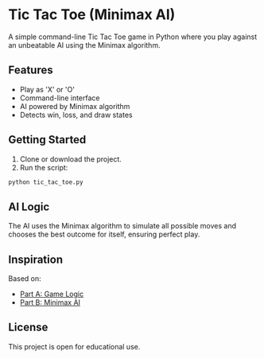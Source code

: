 # Tic Tac Toe (Minimax AI)

A simple command-line Tic Tac Toe game in Python where you play against an unbeatable AI using the Minimax algorithm.

## Features

* Play as 'X' or 'O'
* Command-line interface
* AI powered by Minimax algorithm
* Detects win, loss, and draw states

## Getting Started

1. Clone or download the project.
2. Run the script:

```bash
python tic_tac_toe.py
```

## AI Logic

The AI uses the Minimax algorithm to simulate all possible moves and chooses the best outcome for itself, ensuring perfect play.

## Inspiration

Based on:

* [Part A: Game Logic](https://robertheaton.com/2018/10/09/programming-projects-for-advanced-beginners-3-a/)
* [Part B: Minimax AI](https://robertheaton.com/2018/10/09/programming-projects-for-advanced-beginners-3-b/)

## License

This project is open for educational use.

